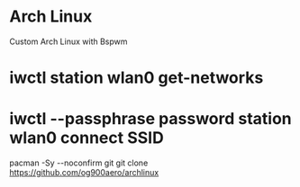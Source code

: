 # Arch Linux
Custom Arch Linux with Bspwm

# iwctl station wlan0 get-networks
# iwctl --passphrase password station wlan0 connect SSID

pacman -Sy --noconfirm git
git clone https://github.com/og900aero/archlinux
